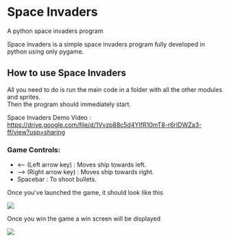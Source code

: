 # Space Invaders
A python space invaders program
  
Space invaders is a simple space invaders program fully developed in python using only pygame.  
  
## How to use Space Invaders  
All you need to do is run the main code in a folder with all the other modules and sprites.  
Then the program should immediately start.

Space Invaders Demo Video : https://drive.google.com/file/d/1Vvzp88c5d4YIfR10mT8-r6rIDWZa3-ff/view?usp=sharing

### Game Controls:
* <-- (Left arrow key) : Moves ship towards left.
* --> (Right arrow key) : Moves ship towards right.
* Spacebar : To shoot bullets.
  
Once you've launched the game, it should look like this   

![](gamestart.png)  
  
Once you win the game a win screen will be displayed

![](winscreen.png)
